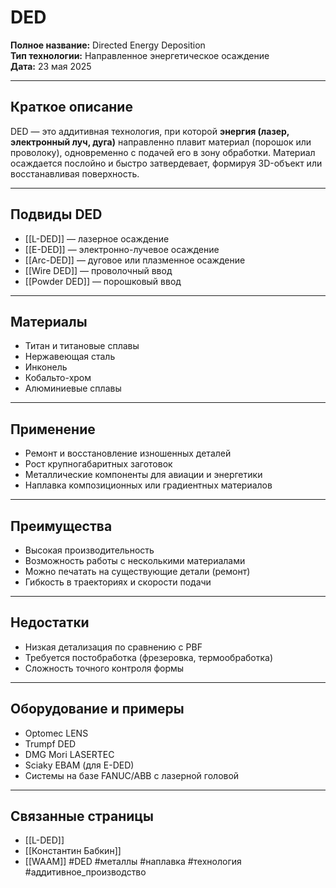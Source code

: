 # DED

**Полное название:** Directed Energy Deposition  
**Тип технологии:** Направленное энергетическое осаждение  
**Дата:** 23 мая 2025

---

## Краткое описание
DED — это аддитивная технология, при которой **энергия (лазер, электронный луч, дуга)** направленно плавит материал (порошок или проволоку), одновременно с подачей его в зону обработки. Материал осаждается послойно и быстро затвердевает, формируя 3D-объект или восстанавливая поверхность.

---

## Подвиды DED
- [[L-DED]] — лазерное осаждение  
- [[E-DED]] — электронно-лучевое осаждение  
- [[Arc-DED]] — дуговое или плазменное осаждение  
- [[Wire DED]] — проволочный ввод  
- [[Powder DED]] — порошковый ввод

---

## Материалы
- Титан и титановые сплавы  
- Нержавеющая сталь  
- Инконель  
- Кобальто-хром  
- Алюминиевые сплавы

---

## Применение
- Ремонт и восстановление изношенных деталей  
- Рост крупногабаритных заготовок  
- Металлические компоненты для авиации и энергетики  
- Наплавка композиционных или градиентных материалов

---

## Преимущества
- Высокая производительность  
- Возможность работы с несколькими материалами  
- Можно печатать на существующие детали (ремонт)  
- Гибкость в траекториях и скорости подачи

---

## Недостатки
- Низкая детализация по сравнению с PBF  
- Требуется постобработка (фрезеровка, термообработка)  
- Сложность точного контроля формы

---

## Оборудование и примеры
- Optomec LENS  
- Trumpf DED  
- DMG Mori LASERTEC  
- Sciaky EBAM (для E-DED)  
- Системы на базе FANUC/ABB с лазерной головой

---

## Связанные страницы
- [[L-DED]]  
- [[Константин Бабкин]]
- [[WAAM]]
#DED #металлы #наплавка #технология #аддитивное_производство